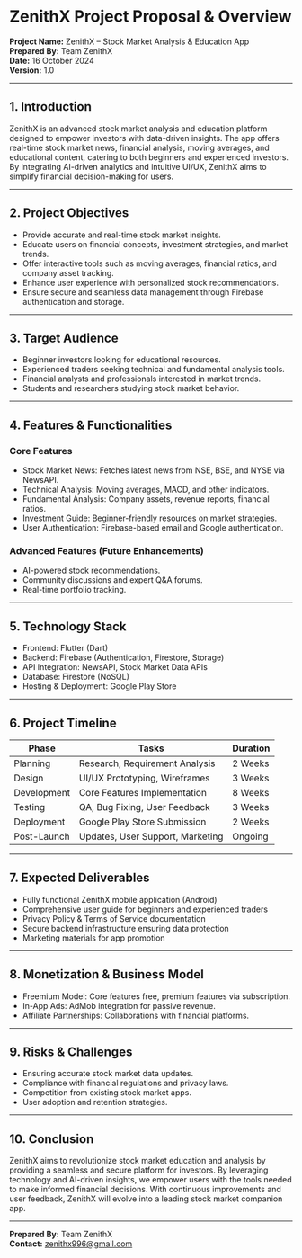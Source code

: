 # ZenithX Project Proposal & Overview

**Project Name:** ZenithX – Stock Market Analysis & Education App  
**Prepared By:** Team ZenithX  
**Date:** 16 October 2024  
**Version:** 1.0

---

## 1. Introduction

ZenithX is an advanced stock market analysis and education platform designed to empower investors with data-driven insights. The app offers real-time stock market news, financial analysis, moving averages, and educational content, catering to both beginners and experienced investors. By integrating AI-driven analytics and intuitive UI/UX, ZenithX aims to simplify financial decision-making for users.

---

## 2. Project Objectives

- Provide accurate and real-time stock market insights.  
- Educate users on financial concepts, investment strategies, and market trends.  
- Offer interactive tools such as moving averages, financial ratios, and company asset tracking.  
- Enhance user experience with personalized stock recommendations.  
- Ensure secure and seamless data management through Firebase authentication and storage.

---

## 3. Target Audience

- Beginner investors looking for educational resources.  
- Experienced traders seeking technical and fundamental analysis tools.  
- Financial analysts and professionals interested in market trends.  
- Students and researchers studying stock market behavior.

---

## 4. Features & Functionalities

### Core Features

- Stock Market News: Fetches latest news from NSE, BSE, and NYSE via NewsAPI.  
- Technical Analysis: Moving averages, MACD, and other indicators.  
- Fundamental Analysis: Company assets, revenue reports, financial ratios.  
- Investment Guide: Beginner-friendly resources on market strategies.  
- User Authentication: Firebase-based email and Google authentication.

### Advanced Features (Future Enhancements)

- AI-powered stock recommendations.  
- Community discussions and expert Q&A forums.  
- Real-time portfolio tracking.

---

## 5. Technology Stack

- Frontend: Flutter (Dart)  
- Backend: Firebase (Authentication, Firestore, Storage)  
- API Integration: NewsAPI, Stock Market Data APIs  
- Database: Firestore (NoSQL)  
- Hosting & Deployment: Google Play Store

---

## 6. Project Timeline

| Phase       | Tasks                        | Duration   |
|-------------|------------------------------|------------|
| Planning    | Research, Requirement Analysis | 2 Weeks    |
| Design      | UI/UX Prototyping, Wireframes  | 3 Weeks    |
| Development | Core Features Implementation   | 8 Weeks    |
| Testing     | QA, Bug Fixing, User Feedback  | 3 Weeks    |
| Deployment  | Google Play Store Submission   | 2 Weeks    |
| Post-Launch | Updates, User Support, Marketing | Ongoing  |

---

## 7. Expected Deliverables

- Fully functional ZenithX mobile application (Android)  
- Comprehensive user guide for beginners and experienced traders  
- Privacy Policy & Terms of Service documentation  
- Secure backend infrastructure ensuring data protection  
- Marketing materials for app promotion

---

## 8. Monetization & Business Model

- Freemium Model: Core features free, premium features via subscription.  
- In-App Ads: AdMob integration for passive revenue.  
- Affiliate Partnerships: Collaborations with financial platforms.

---

## 9. Risks & Challenges

- Ensuring accurate stock market data updates.  
- Compliance with financial regulations and privacy laws.  
- Competition from existing stock market apps.  
- User adoption and retention strategies.

---

## 10. Conclusion

ZenithX aims to revolutionize stock market education and analysis by providing a seamless and secure platform for investors. By leveraging technology and AI-driven insights, we empower users with the tools needed to make informed financial decisions. With continuous improvements and user feedback, ZenithX will evolve into a leading stock market companion app.

---

**Prepared By:** Team ZenithX  
**Contact:** zenithx996@gmail.com
